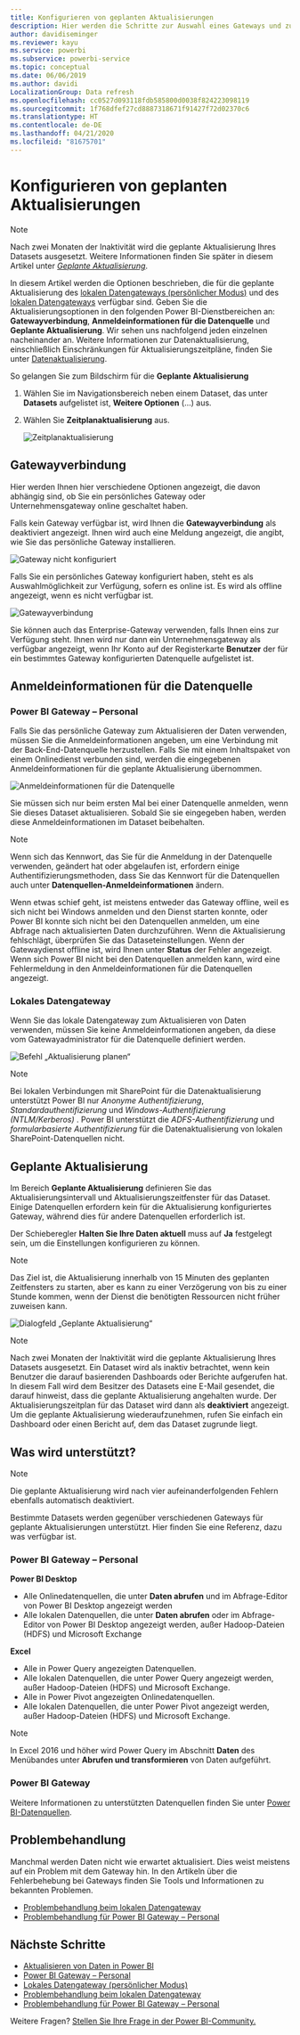 ```yaml
---
title: Konfigurieren von geplanten Aktualisierungen
description: Hier werden die Schritte zur Auswahl eines Gateways und zur Konfiguration einer geplanten Aktualisierung behandelt.
author: davidiseminger
ms.reviewer: kayu
ms.service: powerbi
ms.subservice: powerbi-service
ms.topic: conceptual
ms.date: 06/06/2019
ms.author: davidi
LocalizationGroup: Data refresh
ms.openlocfilehash: cc0527d093118fdb585800d0038f824223098119
ms.sourcegitcommit: 1f768dfef27cd8887318671f91427f72d02370c6
ms.translationtype: HT
ms.contentlocale: de-DE
ms.lasthandoff: 04/21/2020
ms.locfileid: "81675701"
---
```

# <a name="configure-scheduled-refresh"></a>Konfigurieren von geplanten Aktualisierungen

>[!NOTE]
>Nach zwei Monaten der Inaktivität wird die geplante Aktualisierung Ihres Datasets ausgesetzt. Weitere Informationen finden Sie später in diesem Artikel unter [*Geplante Aktualisierung*](#scheduled-refresh).

In diesem Artikel werden die Optionen beschrieben, die für die geplante Aktualisierung des [lokalen Datengateways (persönlicher Modus)](service-gateway-personal-mode.md) und des [lokalen Datengateways](service-gateway-onprem.md) verfügbar sind. Geben Sie die Aktualisierungsoptionen in den folgenden Power BI-Dienstbereichen an: **Gatewayverbindung**, **Anmeldeinformationen für die Datenquelle** und **Geplante Aktualisierung**. Wir sehen uns nachfolgend jeden einzelnen nacheinander an. Weitere Informationen zur Datenaktualisierung, einschließlich Einschränkungen für Aktualisierungszeitpläne, finden Sie unter [Datenaktualisierung](refresh-data.md#data-refresh).

So gelangen Sie zum Bildschirm für die **Geplante Aktualisierung**

1. Wählen Sie im Navigationsbereich neben einem Dataset, das unter **Datasets** aufgelistet ist, **Weitere Optionen** (...) aus.
2. Wählen Sie **Zeitplanaktualisierung** aus.

    ![Zeitplanaktualisierung](media/refresh-scheduled-refresh/dataset-menu.png)

## <a name="gateway-connection"></a>Gatewayverbindung

Hier werden Ihnen hier verschiedene Optionen angezeigt, die davon abhängig sind, ob Sie ein persönliches Gateway oder Unternehmensgateway online geschaltet haben.

Falls kein Gateway verfügbar ist, wird Ihnen die **Gatewayverbindung** als deaktiviert angezeigt. Ihnen wird auch eine Meldung angezeigt, die angibt, wie Sie das persönliche Gateway installieren.

![Gateway nicht konfiguriert](media/refresh-scheduled-refresh/gateway-not-configured.png)

Falls Sie ein persönliches Gateway konfiguriert haben, steht es als Auswahlmöglichkeit zur Verfügung, sofern es online ist. Es wird als offline angezeigt, wenn es nicht verfügbar ist.

![Gatewayverbindung](media/refresh-scheduled-refresh/gateway-connection.png)

Sie können auch das Enterprise-Gateway verwenden, falls Ihnen eins zur Verfügung steht. Ihnen wird nur dann ein Unternehmensgateway als verfügbar angezeigt, wenn Ihr Konto auf der Registerkarte **Benutzer** der für ein bestimmtes Gateway konfigurierten Datenquelle aufgelistet ist.

## <a name="data-source-credentials"></a>Anmeldeinformationen für die Datenquelle

### <a name="power-bi-gateway---personal"></a>Power BI Gateway – Personal

Falls Sie das persönliche Gateway zum Aktualisieren der Daten verwenden, müssen Sie die Anmeldeinformationen angeben, um eine Verbindung mit der Back-End-Datenquelle herzustellen. Falls Sie mit einem Inhaltspaket von einem Onlinedienst verbunden sind, werden die eingegebenen Anmeldeinformationen für die geplante Aktualisierung übernommen.

![Anmeldeinformationen für die Datenquelle](media/refresh-scheduled-refresh/data-source-credentials-pgw.png)

Sie müssen sich nur beim ersten Mal bei einer Datenquelle anmelden, wenn Sie dieses Dataset aktualisieren. Sobald Sie sie eingegeben haben, werden diese Anmeldeinformationen im Dataset beibehalten.

> [!NOTE]
> Wenn sich das Kennwort, das Sie für die Anmeldung in der Datenquelle verwenden, geändert hat oder abgelaufen ist, erfordern einige Authentifizierungsmethoden, dass Sie das Kennwort für die Datenquellen auch unter **Datenquellen-Anmeldeinformationen** ändern.

Wenn etwas schief geht, ist meistens entweder das Gateway offline, weil es sich nicht bei Windows anmelden und den Dienst starten konnte, oder Power BI konnte sich nicht bei den Datenquellen anmelden, um eine Abfrage nach aktualisierten Daten durchzuführen. Wenn die Aktualisierung fehlschlägt, überprüfen Sie das Dataseteinstellungen. Wenn der Gatewaydienst offline ist, wird Ihnen unter **Status** der Fehler angezeigt. Wenn sich Power BI nicht bei den Datenquellen anmelden kann, wird eine Fehlermeldung in den Anmeldeinformationen für die Datenquellen angezeigt.

### <a name="on-premises-data-gateway"></a>Lokales Datengateway

Wenn Sie das lokale Datengateway zum Aktualisieren von Daten verwenden, müssen Sie keine Anmeldeinformationen angeben, da diese vom Gatewayadministrator für die Datenquelle definiert werden.

![Befehl „Aktualisierung planen“](media/refresh-scheduled-refresh/data-source-credentials-egw.png)

> [!NOTE]
> Bei lokalen Verbindungen mit SharePoint für die Datenaktualisierung unterstützt Power BI nur *Anonyme Authentifizierung*, *Standardauthentifizierung* und *Windows-Authentifizierung (NTLM/Kerberos)* . Power BI unterstützt die *ADFS-Authentifizierung* und *formularbasierte Authentifizierung* für die Datenaktualisierung von lokalen SharePoint-Datenquellen nicht.

## <a name="scheduled-refresh"></a>Geplante Aktualisierung

Im Bereich **Geplante Aktualisierung** definieren Sie das Aktualisierungsintervall und Aktualisierungszeitfenster für das Dataset. Einige Datenquellen erfordern kein für die Aktualisierung konfiguriertes Gateway, während dies für andere Datenquellen erforderlich ist.

Der Schieberegler **Halten Sie Ihre Daten aktuell** muss auf **Ja** festgelegt sein, um die Einstellungen konfigurieren zu können.

> [!NOTE]
> Das Ziel ist, die Aktualisierung innerhalb von 15 Minuten des geplanten Zeitfensters zu starten, aber es kann zu einer Verzögerung von bis zu einer Stunde kommen, wenn der Dienst die benötigten Ressourcen nicht früher zuweisen kann.

![Dialogfeld „Geplante Aktualisierung“](media/refresh-scheduled-refresh/scheduled-refresh.png)

> [!NOTE]
> Nach zwei Monaten der Inaktivität wird die geplante Aktualisierung Ihres Datasets ausgesetzt. Ein Dataset wird als inaktiv betrachtet, wenn kein Benutzer die darauf basierenden Dashboards oder Berichte aufgerufen hat. In diesem Fall wird dem Besitzer des Datasets eine E-Mail gesendet, die darauf hinweist, dass die geplante Aktualisierung angehalten wurde. Der Aktualisierungszeitplan für das Dataset wird dann als **deaktiviert** angezeigt. Um die geplante Aktualisierung wiederaufzunehmen, rufen Sie einfach ein Dashboard oder einen Bericht auf, dem das Dataset zugrunde liegt.

## <a name="whats-supported"></a>Was wird unterstützt?


> [!NOTE]
> Die geplante Aktualisierung wird nach vier aufeinanderfolgenden Fehlern ebenfalls automatisch deaktiviert.

Bestimmte Datasets werden gegenüber verschiedenen Gateways für geplante Aktualisierungen unterstützt. Hier finden Sie eine Referenz, dazu was verfügbar ist.

### <a name="power-bi-gateway---personal"></a>Power BI Gateway – Personal

**Power BI Desktop**

* Alle Onlinedatenquellen, die unter **Daten abrufen** und im Abfrage-Editor von Power BI Desktop angezeigt werden
* Alle lokalen Datenquellen, die unter **Daten abrufen** oder im Abfrage-Editor von Power BI Desktop angezeigt werden, außer Hadoop-Dateien (HDFS) und Microsoft Exchange

**Excel**

* Alle in Power Query angezeigten Datenquellen.
* Alle lokalen Datenquellen, die unter Power Query angezeigt werden, außer Hadoop-Dateien (HDFS) und Microsoft Exchange.
* Alle in Power Pivot angezeigten Onlinedatenquellen.
* Alle lokalen Datenquellen, die unter Power Pivot angezeigt werden, außer Hadoop-Dateien (HDFS) und Microsoft Exchange.

> [!NOTE]
> In Excel 2016 und höher wird Power Query im Abschnitt **Daten** des Menübandes unter **Abrufen und transformieren** von Daten aufgeführt.

### <a name="power-bi-gateway"></a>Power BI Gateway

Weitere Informationen zu unterstützten Datenquellen finden Sie unter [Power BI-Datenquellen](power-bi-data-sources.md).

## <a name="troubleshooting"></a>Problembehandlung
Manchmal werden Daten nicht wie erwartet aktualisiert. Dies weist meistens auf ein Problem mit dem Gateway hin. In den Artikeln über die Fehlerbehebung bei Gateways finden Sie Tools und Informationen zu bekannten Problemen.

- [Problembehandlung beim lokalen Datengateway](service-gateway-onprem-tshoot.md)
- [Problembehandlung für Power BI Gateway – Personal](service-admin-troubleshooting-power-bi-personal-gateway.md)

## <a name="next-steps"></a>Nächste Schritte

- [Aktualisieren von Daten in Power BI](refresh-data.md)  
- [Power BI Gateway – Personal](service-gateway-personal-mode.md)  
- [Lokales Datengateway (persönlicher Modus)](service-gateway-onprem.md)  
- [Problembehandlung beim lokalen Datengateway](service-gateway-onprem-tshoot.md)  
- [Problembehandlung für Power BI Gateway – Personal](service-admin-troubleshooting-power-bi-personal-gateway.md)  

Weitere Fragen? [Stellen Sie Ihre Frage in der Power BI-Community.](https://community.powerbi.com/)